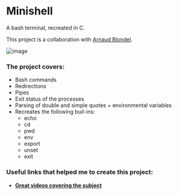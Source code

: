 # Minishell
A bash terminal, recreated in C.

This project is a collaboration with [Arnaud Blondel](https://github.com/ablondel19).

![image](https://user-images.githubusercontent.com/36443074/142890265-e7e81cd8-14ee-489b-bc9d-9782b1934363.png)

### The project covers:

- Bash commands
- Redirections
- Pipes
- Exit status of the processes
- Parsing of double and simple quotes + environmental variables
- Recreates the following buil-ins:
  - echo
  - cd
  - pwd
  - env
  - export
  - unset
  - exit

### Useful links that helped me to create this project:
- [**Great videos covering the subject**](https://www.youtube.com/watch?v=cex9XrZCU14&list=PLfqABt5AS4FkW5mOn2Tn9ZZLLDwA3kZUY)
